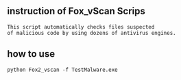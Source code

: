 ## instruction of Fox_vScan Scrips
```
This script automatically checks files suspected 
of malicious code by using dozens of antivirus engines.
```

## how to use
```
python Fox2_vscan -f TestMalware.exe
```
